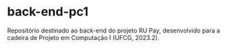 # back-end-pc1
Repositório destinado ao back-end do projeto RU Pay, desenvolvido para a cadeira de Projeto em Computação I (UFCG, 2023.2).
